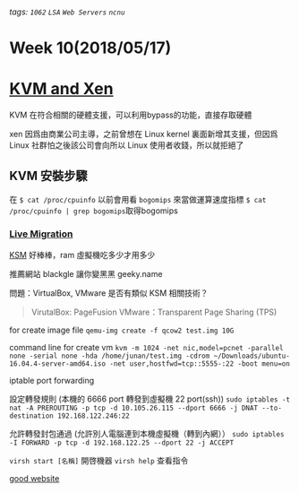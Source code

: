 ###### tags: `1062` `LSA` `Web Servers` `ncnu`
# Week 10(2018/05/17) 
# [KVM and Xen](https://hackmd.io/JeGmxDQIQJiODQZPtM67rA?view)
KVM 在符合相關的硬體支援，可以利用bypass的功能，直接存取硬體

xen 因爲由商業公司主導，之前曾想在 Linux kernel 裏面新增其支援，但因爲 Linux 社群怕之後該公司會向所以 Linux 使用者收錢，所以就拒絕了

## KVM 安裝步驟
在 `$ cat /proc/cpuinfo`
以前會用看 `bogomips` 來當做運算速度指標
`$ cat /proc/cpuinfo | grep bogomips`取得bogomips

### [Live Migration](https://hackmd.io/LJc24sCQTp2JLYrk6liLew)

[KSM](https://en.wikipedia.org/wiki/Kernel_same-page_merging) 好棒棒，ram 虛擬機吃多少才用多少

推薦網站 blackgle 讓你變黑黑
geeky.name

問題：VirtualBox, VMware 是否有類似 KSM 相關技術？
> VirutalBox: PageFusion
> VMware：Transparent Page Sharing (TPS)

for create image file 
`qemu-img create -f qcow2 test.img 10G`

command line for create vm
`kvm -m 1024 -net nic,model=pcnet -parallel none -serial none -hda /home/junan/test.img -cdrom ~/Downloads/ubuntu-16.04.4-server-amd64.iso -net user,hostfwd=tcp::5555-:22 -boot menu=on`

iptable port forwarding

設定轉發規則 (本機的 6666 port 轉發到虛擬機 22 port(ssh))
`sudo iptables -t nat -A PREROUTING -p tcp -d 10.105.26.115 --dport 6666 -j DNAT --to-destination 192.168.122.246:22`

允許轉發封包通過 (允許別人電腦連到本機虛擬機（轉到內網））
`sudo iptables -I FORWARD -p tcp -d 192.168.122.25 --dport 22 -j ACCEPT`

`virsh start [名稱]` 開啓機器
`virsh help` 查看指令

[good website](https://geeky.name/)
